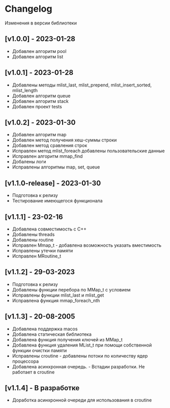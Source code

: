 # Changelog

Изменения в версии библиотеки

## [v1.0.0] - 2023-01-28
* Добавлен алгоритм pool
* Добавлен алгоритм list

## [v1.0.1] - 2023-01-28
* Добавлены методы mlist_last, mlist_prepend, mlist_insert_sorted, mlist_length
* Добавлен алгоритм queue
* Добавлен алгоритм stack
* Добавлен проект tests

## [v1.0.2] - 2023-01-30
* Добавлен алгоритм map
* Добавлен метод получения хеш-суммы строки
* Добавлен метод сравления строк
* Исправлен метод mlist_foreach добавлены пользовательские данные
* Исправлен алгоритм mmap_find
* Добалены логи
* Исправлены алгоритмы map, set, queue

## [v1.1.0-release] - 2023-01-30
* Подготовка к релизу
* Тестирование имеющегося функционала

## [v1.1.1] - 23-02-16
* Добавлена совместимость с С++
* Добавлены threads
* Добавлены routine
* Исправлен Mmap_t - добавлена возможность указать вместимость
* Исправлены утечки памяти
* Исправлен MRoutine_t

## [v1.1.2] - 29-03-2023
* Подготовка к релизу
* Добавлены функции перебора по MMap_t с условием
* Исправлены функции mlist_last и mlist_get
* Исправлена функция mmap_foreach_nth

## [v1.1.3] - 20-08-2005
* Добавлена поддержка macos
* Добавлена статическая библиотека
* Добавлена функция получения ключей из MMap_t
* Добавлена функция удаления MList_t при помощи собственной функции очистки памяти
* Исправлены croutine - добавлены потоки по количеству ядер процессора
* Добавлена асинхронная очередь. - Встадии разработки. Не работает в croutine

## [v1.1.4] - В разработке
* Доработка асинхронной очереди для использования в croutine